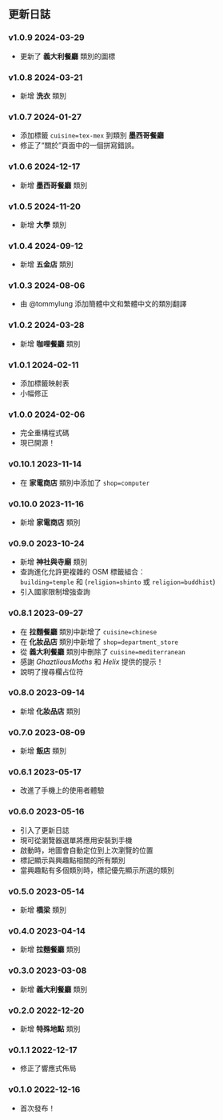 ## 更新日誌

### v1.0.9 <time>2024-03-29</time>
- 更新了 **義大利餐廳** 類別的圖標

### v1.0.8 <time>2024-03-21</time>
- 新增 **洗衣** 類別

### v1.0.7 <time>2024-01-27</time>

- 添加標籤 `cuisine=tex-mex` 到類別 **墨西哥餐廳**
- 修正了“關於”頁面中的一個拼寫錯誤。

### v1.0.6 <time>2024-12-17</time>

- 新增 **墨西哥餐廳** 類別

### v1.0.5 <time>2024-11-20</time>

- 新增 **大學** 類別

### v1.0.4 <time>2024-09-12</time>

- 新增 **五金店** 類別

### v1.0.3 <time>2024-08-06</time>

- 由 @tommylung 添加簡體中文和繁體中文的類別翻譯

### v1.0.2 <time>2024-03-28</time>

- 新增 **咖哩餐廳** 類別

### v1.0.1 <time>2024-02-11</time>

- 添加標籤映射表
- 小幅修正

### v1.0.0 <time>2024-02-06</time>

- 完全重構程式碼
- 現已開源！

### v0.10.1 <time>2023-11-14</time>

- 在 **家電商店** 類別中添加了 `shop=computer`

### v0.10.0 <time>2023-11-16</time>

- 新增 **家電商店** 類別

### v0.9.0 <time>2023-10-24</time>

- 新增 **神社與寺廟** 類別
- 查詢進化允許更複雜的 OSM 標籤組合：<br> `building=temple` 和 (`religion=shinto` 或 `religion=buddhist`)
- 引入國家限制增強查詢

### v0.8.1 <time>2023-09-27</time>

- 在 **拉麵餐廳** 類別中新增了 `cuisine=chinese`
- 在 **化妝品店** 類別中新增了 `shop=department_store`
- 從 **義大利餐廳** 類別中刪除了 `cuisine=mediterranean`
- 感謝 _GhaztliousMoths_ 和 _Helix_ 提供的提示！
- 說明了搜尋欄占位符

### v0.8.0 <time>2023-09-14</time>

- 新增 **化妝品店** 類別

### v0.7.0 <time>2023-08-09</time>

- 新增 **飯店** 類別

### v0.6.1 <time>2023-05-17</time>

- 改進了手機上的使用者體驗

### v0.6.0 <time>2023-05-16</time>

- 引入了更新日誌
- 現可從瀏覽器選單將應用安裝到手機
- 啟動時，地圖會自動定位到上次瀏覽的位置
- 標記顯示與興趣點相關的所有類別
- 當興趣點有多個類別時，標記優先顯示所選的類別

### v0.5.0 <time>2023-05-14</time>

- 新增 **橋梁** 類別

### v0.4.0 <time>2023-04-14</time>

- 新增 **拉麵餐廳** 類別

### v0.3.0 <time>2023-03-08</time>

- 新增 **義大利餐廳** 類別

### v0.2.0 <time>2022-12-20</time>

- 新增 **特殊地點** 類別

### v0.1.1 <time>2022-12-17</time>

- 修正了響應式佈局

### v0.1.0 <time>2022-12-16</time>

- 首次發布！
